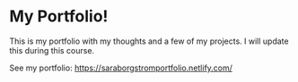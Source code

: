 # My Portfolio!
This is my portfolio with my thoughts and a few of my projects. 
I will update this during this course. 


See my portfolio: https://saraborgstromportfolio.netlify.com/
